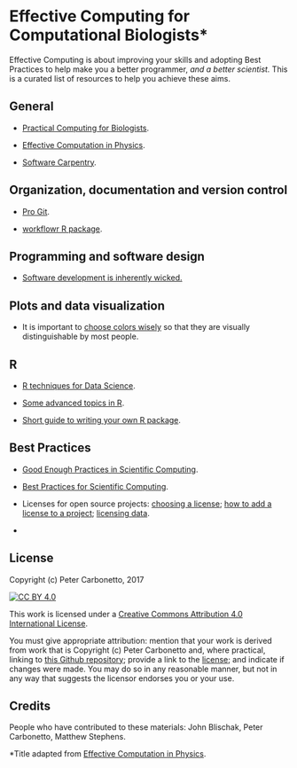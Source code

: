 # Effective Computing for Computational Biologists*

Effective Computing is about improving your skills and adopting Best
Practices to help make you a better programmer, *and a better
scientist.* This is a curated list of resources to help you achieve
these aims.

## General

+ [Practical Computing for Biologists](http://practicalcomputing.org).

+ [Effective Computation in Physics](http://physics.codes).

+ [Software Carpentry](http://software-carpentry.org/lessons).

## Organization, documentation and version control

+ [Pro Git](https://git-scm.com/book).

+ [workflowr R package](https://github.com/jdblischak/workflowr).

## Programming and software design

+ [Software development is inherently
wicked.](https://blog.codinghorror.com/development-is-inherently-wicked)

## Plots and data visualization

+ It is important to [choose colors wisely](R-color.md) so that they are
visually distinguishable by most people.

## R

+ [R techniques for Data Science](http://r4ds.had.co.nz).

+ [Some advanced topics in R](http://adv-r.had.co.nz).

+ [Short guide to writing your own R package](http://r-pkgs.had.co.nz).

## Best Practices

+ [Good Enough Practices in Scientific
Computing](https://arxiv.org/abs/1609.00037).

+ [Best Practices for Scientific
Computing](https://dx.doi.org/10.1371/journal.pbio.1001745).

+ Licenses for open source projects:
[choosing a license](https://github.com/github/choosealicense.com);
[how to add a license to a project](https://github.com/github/choosealicense.com/issues/243); 
[licensing data](https://wiki.creativecommons.org/wiki/Data#Which_components_of_databases_are_protected_by_copyright.3F).

+

## License

Copyright (c) Peter Carbonetto, 2017

[![CC BY 4.0](https://i.creativecommons.org/l/by/4.0/88x31.png)](http://creativecommons.org/licenses/by/4.0/)

This work is licensed under a [Creative Commons Attribution 4.0
International License](http://creativecommons.org/licenses/by/4.0/).

You must give appropriate attribution: mention that your work is
derived from work that is Copyright (c) Peter Carbonetto and, where
practical, linking to
[this Github repository](https://github.com/pcarbo/effective-computing);
provide a link to the
[license](http://creativecommons.org/licenses/by/4.0/); and indicate
if changes were made. You may do so in any reasonable manner, but not
in any way that suggests the licensor endorses you or your use.

## Credits

People who have contributed to these materials: John Blischak, Peter
Carbonetto, Matthew Stephens.

*Title adapted from [Effective Computation in Physics](http://physics.codes).

